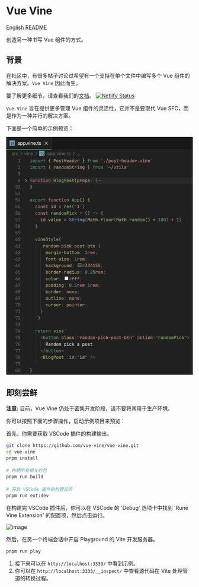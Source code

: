 # Vue Vine

[English README](./README.md)

创造另一种书写 Vue 组件的方式。

## 背景

在社区中，有很多帖子讨论过希望有一个支持在单个文件中编写多个 Vue 组件的解决方案。`Vue Vine` 因此而生。

要了解更多细节，请查看我们的[文档](https://vue-vine.netlify.app/)。 [![Netlify Status](https://api.netlify.com/api/v1/badges/ff99c4c5-2766-4716-81db-599ce4346647/deploy-status)](https://app.netlify.com/sites/vue-vine/deploys)

`Vue Vine` 旨在提供更多管理 Vue 组件的灵活性，它并不是要取代 Vue SFC，而是作为一种并行的解决方案。

下面是一个简单的示例预览：

![示例预览](./packages/docs/src/public/highlight-demo.png)

## 即刻尝鲜

**注意:** 目前，Vue Vine 仍处于密集开发阶段，请不要将其用于生产环境。

你可以按照下面的步骤操作，启动示例项目来预览：

首先，你需要获取 VSCode 插件的构建输出。

```bash
git clone https://github.com/vue-vine/vue-vine.git
cd vue-vine
pnpm install

# 构建所有相关的包
pnpm run build

# 开启 VSCode 插件的构建监听
pnpm run ext:dev
```

在构建完 VSCode 插件后，你可以在 VSCode 的 'Debug' 选项卡中找到 'Rune Vine Extension' 的配置项，然后点击运行。

<img width="356" alt="image" src="https://github.com/vue-vine/vue-vine/assets/46062972/e12e2de6-666f-45d5-8607-c59168684bc1">

然后，在另一个终端会话中开启 Playground 的 Vite 开发服务器。

```bash
pnpm run play
```

1. 接下来可以在 `http://localhost:3333/` 中看到示例。
2. 你可以在 `http://localhost:3333/__inspect/` 中查看源代码在 Vite 处理管道的转换过程。
